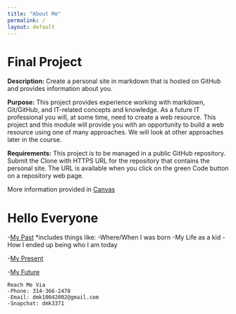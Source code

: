 ```yaml
---
title: "About Me"
permalink: /
layout: default
---
```


# Final Project 

**Description:** Create a personal site in markdown that is hosted on GitHub and provides information about you.

**Purpose:** This project provides experience working with markdown, Git/GitHub, and IT-related concepts and knowledge. As a future IT professional you will, at some time, need to create a web resource. This project and this module will provide you with an opportunity to build a web resource using one of many approaches. We will look at other approaches later in the course.

**Requirements:** This project is to be managed in a public GitHub repository. Submit the Clone with HTTPS URL for the repository that contains the personal site.  The URL is available when you click on the green Code button on a repository web page.


More information provided in [Canvas](https://umsystem.instructure.com/courses/114929/assignments/1493477?module_item_id=5137247)

# Hello Everyone

-[My Past](https://mkim74.github.io/MyPast/)
    *includes things like:
        -Where/When I was born
        -My Life as a kid
        -How I ended up being who I am today

-[My Present](./MyPresent.md)

-[My Future](./MyFuture.md)

```
Reach Me Via
-Phone: 314-366-2478
-Email: dmk10042002@gmail.com
-Snapchat: dmk3371
```



